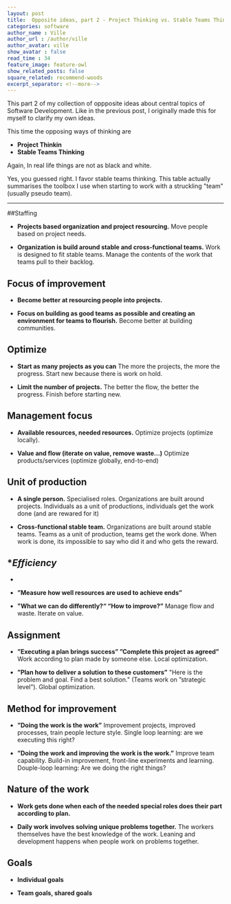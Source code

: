 ```yaml
---
layout: post
title:  Opposite ideas, part 2 - Project Thinking vs. Stable Teams Thinking
categories: software
author_name : Ville
author_url : /author/ville
author_avatar: ville
show_avatar : false
read_time : 34
feature_image: feature-owl
show_related_posts: false
square_related: recommend-woods
excerpt_separator: <!--more-->
---
```


This part 2 of my collection of oppposite ideas about central topics of Software Development. Like in the previous post, I originally made this for myself to clarify my own ideas. 

This time the opposing ways of thinking are

* **Project Thinkin**
* **Stable Teams Thinking** 

Again, In real life things are not as black and white. 

Yes, you guessed right. I favor stable teams thinking. This table actually summarises the toolbox I use when starting to work with a struckling "team" (usually pseudo team).

------


##Staffing

* **Projects based organization and project resourcing.** Move people based on project needs.

* **Organization is build around stable and cross-functional teams.** Work is designed to fit stable teams. Manage the contents of the work that teams pull to their backlog.

## Focus of improvement

* **Become better at resourcing people into projects.** 

* **Focus on building as good teams as possible and creating an environment for teams to flourish.** Become better at building communities.

## Optimize

* **Start as many projects as you can** The more the projects, the more the progress. Start new because there is work on hold.

* **Limit the number of projects.** The better the flow, the better the progress. Finish before starting new.

## Management focus

* **Available resources, needed resources.** Optimize projects (optimize locally).

* **Value and flow (iterate on value, remove waste…)** Optimize products/services (optimize globally, end-to-end)

## Unit of production

* **A single person.** Specialised roles. Organizations are built around projects. Individuals as a unit of productions, individuals get the work done (and are rewared for it)

* **Cross-functional stable team.** Organizations are built around stable teams. Teams as a unit of production, teams get the work done. When work is done, its impossible to say who did it and who gets the reward.

## **Efficiency*
*
* **”Measure how well resources are used to achieve ends”** 

* **"What we can do differently?“ “How to improve?”** Manage flow and waste. Iterate on value.

## Assignment

* **”Executing a plan brings success” ”Complete this project as agreed”**
Work according to plan made by someone else. Local optimization.

* **”Plan how to deliver a solution to these customers”** 
"Here is the problem and goal. Find a best solution." (Teams work on ”strategic level”). Global optimization.

## Method for improvement

* **”Doing the work is the work”** Improvement projects, improved processes, train people lecture style. Single loop learning: are we executing this right?

* **”Doing the work and improving the work is the work.”** Improve team capability. Build-in improvement, front-line experiments and learning. Douple-loop learning: Are we doing the right things?

## Nature of the work

* **Work gets done when each of the needed special roles does their part according to plan.**

* **Daily work involves solving unique problems together.** The workers themselves have the best knowledge of the work. Leaning and development happens when people work on problems together.

## Goals

* **Individual goals**

* **Team goals, shared goals**


